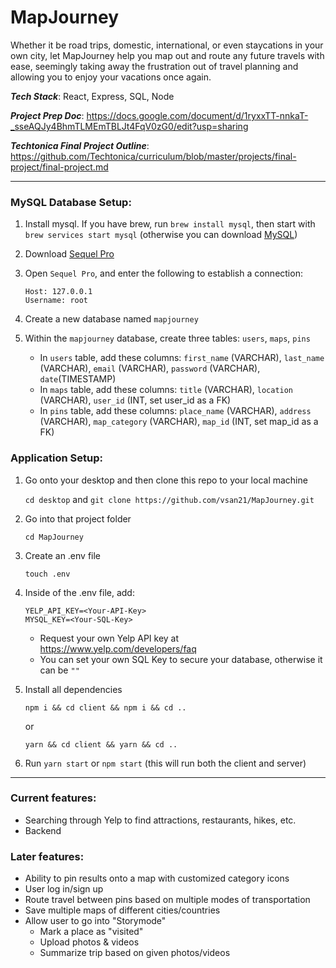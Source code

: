 # MapJourney
Whether it be road trips, domestic, international, or even staycations in your own city, let MapJourney help you map out and route any future travels with ease, seemingly taking away the frustration out of travel planning and allowing you to enjoy your vacations once again. 

**_Tech Stack_**: React, Express, SQL, Node

**_Project Prep Doc_**: https://docs.google.com/document/d/1ryxxTT-nnkaT-_sseAQJy4BhmTLMEmTBLJt4FqV0zG0/edit?usp=sharing

**_Techtonica Final Project Outline_**: https://github.com/Techtonica/curriculum/blob/master/projects/final-project/final-project.md

---

### MySQL Database Setup: 
1. Install mysql. If you have brew, run `brew install mysql`, then start with `brew services start mysql` (otherwise you can download [MySQL](https://dev.mysql.com/doc/refman/5.6/en/osx-installation-pkg.html)) 
1. Download [Sequel Pro](http://www.sequelpro.com/)
2. Open `Sequel Pro`, and enter the following to establish a connection: 

    ```
    Host: 127.0.0.1
    Username: root
    ```
3. Create a new database named `mapjourney`
4. Within the `mapjourney` database, create three tables: `users`, `maps`, `pins`

    - In `users` table, add these columns: `first_name` (VARCHAR), `last_name` (VARCHAR), `email` (VARCHAR), `password` (VARCHAR), `date`(TIMESTAMP)
    - In `maps` table, add these columns: `title` (VARCHAR), `location` (VARCHAR), `user_id` (INT, set user_id as a FK) 
    - In `pins` table, add these columns: `place_name` (VARCHAR), `address` (VARCHAR), `map_category` (VARCHAR), `map_id` (INT, set map_id as a FK)

### Application Setup: 

1. Go onto your desktop and then clone this repo to your local machine

    `cd desktop` and `git clone https://github.com/vsan21/MapJourney.git`

2. Go into that project folder

    `cd MapJourney`
    
3. Create an .env file

    `touch .env` 

4. Inside of the .env file, add: 

    ```
    YELP_API_KEY=<Your-API-Key>
    MYSQL_KEY=<Your-SQL-Key>
    ```
    - Request your own Yelp API key at https://www.yelp.com/developers/faq
    - You can set your own SQL Key to secure your database, otherwise it can be `""`

5. Install all dependencies
    
    `npm i && cd client && npm i && cd ..`
    
    or 
    
    `yarn && cd client && yarn && cd ..`

6. Run `yarn start` or `npm start` (this will run both the client and server) 

---

### Current features: 
- Searching through Yelp to find attractions, restaurants, hikes, etc. 
- Backend

### Later features: 
- Ability to pin results onto a map with customized category icons 
- User log in/sign up
- Route travel between pins based on multiple modes of transportation
- Save multiple maps of different cities/countries 
- Allow user to go into "Storymode" 
    - Mark a place as "visited"
    - Upload photos & videos 
    - Summarize trip based on given photos/videos 
